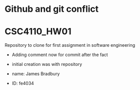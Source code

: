 # Github and git conflict
# CSC4110_HW01
Repository to clone for first assignment in software engineering
* Adding comment now for commit after the fact
* initial creation was with repository

* name: James Bradbury
* ID: fe4034


